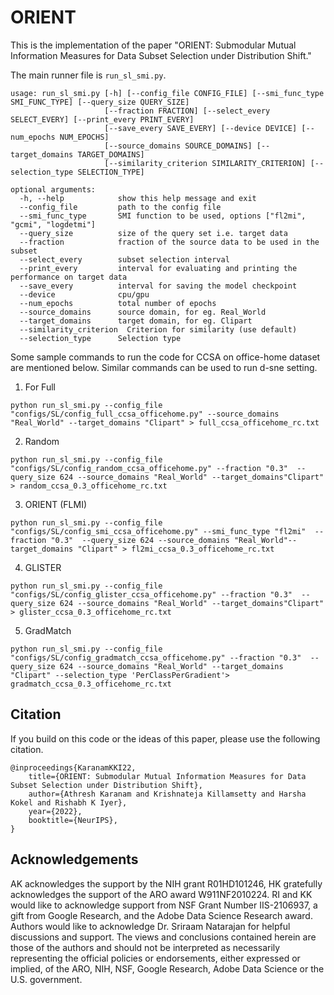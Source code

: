 # ORIENT

This is the implementation of the paper "ORIENT: Submodular Mutual Information Measures for Data Subset Selection under Distribution Shift." 

The main runner file is `run_sl_smi.py`.

```
usage: run_sl_smi.py [-h] [--config_file CONFIG_FILE] [--smi_func_type SMI_FUNC_TYPE] [--query_size QUERY_SIZE]
                     [--fraction FRACTION] [--select_every SELECT_EVERY] [--print_every PRINT_EVERY]
                     [--save_every SAVE_EVERY] [--device DEVICE] [--num_epochs NUM_EPOCHS]
                     [--source_domains SOURCE_DOMAINS] [--target_domains TARGET_DOMAINS]
                     [--similarity_criterion SIMILARITY_CRITERION] [--selection_type SELECTION_TYPE]

optional arguments:
  -h, --help            show this help message and exit
  --config_file         path to the config file 
  --smi_func_type       SMI function to be used, options ["fl2mi", "gcmi", "logdetmi"]
  --query_size          size of the query set i.e. target data 
  --fraction            fraction of the source data to be used in the subset
  --select_every        subset selection interval
  --print_every         interval for evaluating and printing the performance on target data
  --save_every          interval for saving the model checkpoint
  --device              cpu/gpu
  --num_epochs          total number of epochs
  --source_domains      source domain, for eg. Real_World
  --target_domains      target domain, for eg. Clipart
  --similarity_criterion  Criterion for similarity (use default)
  --selection_type      Selection type     
```

Some sample commands to run the code for CCSA on office-home dataset are mentioned below. Similar commands can be used to run d-sne setting.


1. For Full
```shell
python run_sl_smi.py --config_file "configs/SL/config_full_ccsa_officehome.py" --source_domains "Real_World" --target_domains "Clipart" > full_ccsa_officehome_rc.txt
```
2. Random

```shell
python run_sl_smi.py --config_file "configs/SL/config_random_ccsa_officehome.py" --fraction "0.3"  --query_size 624 --source_domains "Real_World" --target_domains"Clipart" > random_ccsa_0.3_officehome_rc.txt
```

3. ORIENT (FLMI)

```shell
python run_sl_smi.py --config_file "configs/SL/config_smi_ccsa_officehome.py" --smi_func_type "fl2mi"  --fraction "0.3"  --query_size 624 --source_domains "Real_World"--target_domains "Clipart" > fl2mi_ccsa_0.3_officehome_rc.txt
```

4. GLISTER

```shell
python run_sl_smi.py --config_file "configs/SL/config_glister_ccsa_officehome.py" --fraction "0.3"  --query_size 624 --source_domains "Real_World" --target_domains"Clipart" > glister_ccsa_0.3_officehome_rc.txt
```   

5. GradMatch

```shell
python run_sl_smi.py --config_file "configs/SL/config_gradmatch_ccsa_officehome.py" --fraction "0.3"  --query_size 624 --source_domains "Real_World" --target_domains "Clipart" --selection_type 'PerClassPerGradient'> gradmatch_ccsa_0.3_officehome_rc.txt
```




## Citation

If you build on this code or the ideas of this paper, please use the following citation.

    @inproceedings{KaranamKKI22,
     	title={ORIENT: Submodular Mutual Information Measures for Data Subset Selection under Distribution Shift}, 
	    author={Athresh Karanam and Krishnateja Killamsetty and Harsha Kokel and Rishabh K Iyer}, 
    	year={2022}, 
		booktitle={NeurIPS},
    }


## Acknowledgements

AK acknowledges the support by the NIH grant R01HD101246, HK gratefully acknowledges the support of the ARO award W911NF2010224. RI and KK would like to acknowledge support from NSF Grant Number IIS-2106937, a gift from Google Research, and the Adobe Data Science Research award. Authors would like to acknowledge Dr. Sriraam Natarajan for helpful discussions and support. The views and conclusions contained herein are those of the authors and should not be interpreted as necessarily representing the official policies or endorsements, either expressed or implied, of the ARO, NIH, NSF, Google Research, Adobe Data Science or the U.S. government.
